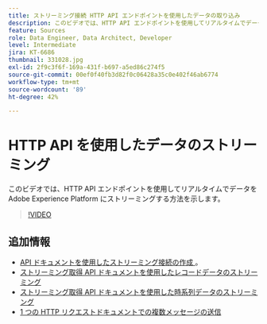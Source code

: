 ```yaml
---
title: ストリーミング接続 HTTP API エンドポイントを使用したデータの取り込み
description: このビデオでは、HTTP API エンドポイントを使用してリアルタイムでデータを Adobe Experience Platform にストリーミングする方法を示します。
feature: Sources
role: Data Engineer, Data Architect, Developer
level: Intermediate
jira: KT-6686
thumbnail: 331028.jpg
exl-id: 2f9c3f6f-169a-431f-b697-a5ed86c274f5
source-git-commit: 00ef0f40fb3d82f0c06428a35c0e402f46ab6774
workflow-type: tm+mt
source-wordcount: '89'
ht-degree: 42%

---
```


# HTTP API を使用したデータのストリーミング

このビデオでは、HTTP API エンドポイントを使用してリアルタイムでデータを Adobe Experience Platform にストリーミングする方法を示します。

>[!VIDEO](https://video.tv.adobe.com/v/331028?learn=on)

## 追加情報

* [API ドキュメントを使用したストリーミング接続の作成 ](https://experienceleague.adobe.com/docs/experience-platform/sources/api-tutorials/create/streaming/http.html)。
* [ ストリーミング取得 API ドキュメントを使用したレコードデータのストリーミング ](https://experienceleague.adobe.com/docs/experience-platform/ingestion/tutorials/streaming-record-data.html)
* [ ストリーミング取得 API ドキュメントを使用した時系列データのストリーミング ](https://experienceleague.adobe.com/docs/experience-platform/ingestion/tutorials/streaming-time-series-data.html)
* [1 つの HTTP リクエストドキュメントでの複数メッセージの送信 ](https://experienceleague.adobe.com/docs/experience-platform/ingestion/tutorials/streaming-multiple-messages.html)